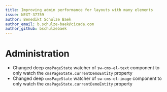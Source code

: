 ```yaml
---
title: Improving admin performance for layouts with many elements 
issue: NEXT-37759
author: Benedikt Schulze Baek
author_email: b.schulze-baek@cicada.com
author_github: bschulzebaek
---
```

# Administration
* Changed deep `cmsPageState` watcher of `sw-cms-el-text` component to only watch the `cmsPageState.currentDemoEntity` property
* Changed deep `cmsPageState` watcher of `sw-cms-el-image` component to only watch the `cmsPageState.currentDemoEntity` property
